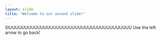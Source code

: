 ```yaml
---
layout: slide
title: "Welcome to our second slide!"
---
```

SIUUUUUUUUUUUUUUUUUUUUUUUUUUUUUUUUUUUUUUU
Use the left arrow to go back!
